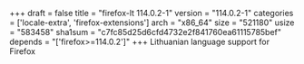 +++
draft = false
title = "firefox-lt 114.0.2-1"
version = "114.0.2-1"
categories = ['locale-extra', 'firefox-extensions']
arch = "x86_64"
size = "521180"
usize = "583458"
sha1sum = "c7fc85d25d6cfd4732e2f841760ea61115785bef"
depends = "['firefox>=114.0.2']"
+++
Lithuanian language support for Firefox